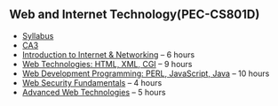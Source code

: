 ## Web and Internet Technology(PEC-CS801D)

- [Syllabus](lessons/syllabus/readme.md)
- [CA3](lessons/ca3/readme.md)
- [Introduction to Internet & Networking](lessons/unit_1/readme.md) – 6 hours
- [Web Technologies: HTML, XML, CGI](lessons/unit_2/readme.md) – 9 hours
- [Web Development Programming: PERL, JavaScript, Java](lessons/unit_3/readme.md) – 10 hours
- [Web Security Fundamentals](lessons/unit_4/readme.md) – 4 hours
- [Advanced Web Technologies](lessons/unit_5/readme.md) – 5 hours
